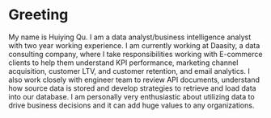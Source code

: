 # Greeting

My name is Huiying Qu. I am a data analyst/business intelligence analyst with two year working experience. I am currently working at Daasity, a data consulting company, where I take responsibilities working with E-commerce clients to help them understand KPI performance, marketing channel acquisition, customer LTV, and customer retention, and email analytics. I also work closely with engineer team to review API documents, understand how source data is stored and develop strategies to retrieve and load data into our database. I am personally very enthusiastic about utilizing data to drive business decisions and it can add huge values to any organizations. 

